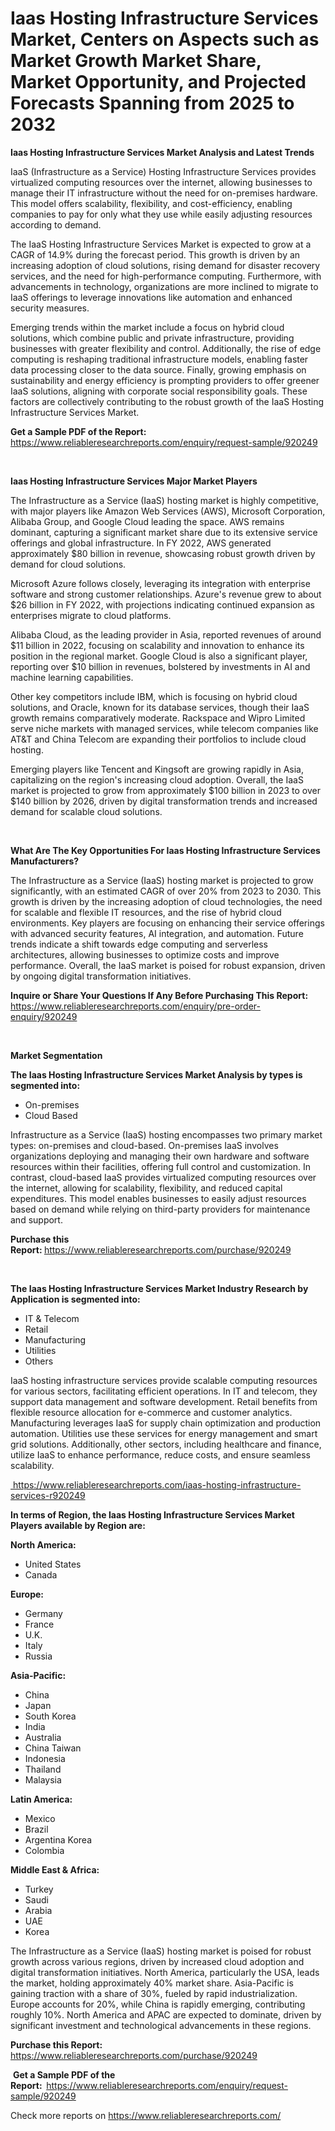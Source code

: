 <p><h1>Iaas Hosting Infrastructure Services Market, Centers on Aspects such as Market Growth Market Share, Market Opportunity, and Projected Forecasts Spanning from 2025 to 2032</h1></p><p><strong>Iaas Hosting Infrastructure Services Market Analysis and Latest Trends</strong></p>
<p><p>IaaS (Infrastructure as a Service) Hosting Infrastructure Services provides virtualized computing resources over the internet, allowing businesses to manage their IT infrastructure without the need for on-premises hardware. This model offers scalability, flexibility, and cost-efficiency, enabling companies to pay for only what they use while easily adjusting resources according to demand.</p><p>The IaaS Hosting Infrastructure Services Market is expected to grow at a CAGR of 14.9% during the forecast period. This growth is driven by an increasing adoption of cloud solutions, rising demand for disaster recovery services, and the need for high-performance computing. Furthermore, with advancements in technology, organizations are more inclined to migrate to IaaS offerings to leverage innovations like automation and enhanced security measures.</p><p>Emerging trends within the market include a focus on hybrid cloud solutions, which combine public and private infrastructure, providing businesses with greater flexibility and control. Additionally, the rise of edge computing is reshaping traditional infrastructure models, enabling faster data processing closer to the data source. Finally, growing emphasis on sustainability and energy efficiency is prompting providers to offer greener IaaS solutions, aligning with corporate social responsibility goals. These factors are collectively contributing to the robust growth of the IaaS Hosting Infrastructure Services Market.</p></p>
<p><strong>Get a Sample PDF of the Report:&nbsp;</strong> <a href="https://www.reliableresearchreports.com/enquiry/request-sample/920249?utm_campaign=2937&utm_medium=2&utm_source=Github&utm_content=ia&utm_term=07032025&utm_id=iaas-hosting-infrastructure-services">https://www.reliableresearchreports.com/enquiry/request-sample/920249</a></p>
<p>&nbsp;</p>
<p><strong>Iaas Hosting Infrastructure Services Major Market Players</strong></p>
<p><p>The Infrastructure as a Service (IaaS) hosting market is highly competitive, with major players like Amazon Web Services (AWS), Microsoft Corporation, Alibaba Group, and Google Cloud leading the space. AWS remains dominant, capturing a significant market share due to its extensive service offerings and global infrastructure. In FY 2022, AWS generated approximately $80 billion in revenue, showcasing robust growth driven by demand for cloud solutions.</p><p>Microsoft Azure follows closely, leveraging its integration with enterprise software and strong customer relationships. Azure's revenue grew to about $26 billion in FY 2022, with projections indicating continued expansion as enterprises migrate to cloud platforms.</p><p>Alibaba Cloud, as the leading provider in Asia, reported revenues of around $11 billion in 2022, focusing on scalability and innovation to enhance its position in the regional market. Google Cloud is also a significant player, reporting over $10 billion in revenues, bolstered by investments in AI and machine learning capabilities.</p><p>Other key competitors include IBM, which is focusing on hybrid cloud solutions, and Oracle, known for its database services, though their IaaS growth remains comparatively moderate. Rackspace and Wipro Limited serve niche markets with managed services, while telecom companies like AT&T and China Telecom are expanding their portfolios to include cloud hosting.</p><p>Emerging players like Tencent and Kingsoft are growing rapidly in Asia, capitalizing on the region's increasing cloud adoption. Overall, the IaaS market is projected to grow from approximately $100 billion in 2023 to over $140 billion by 2026, driven by digital transformation trends and increased demand for scalable cloud solutions.</p></p>
<p>&nbsp;</p>
<p><strong>What Are The Key Opportunities For Iaas Hosting Infrastructure Services Manufacturers?</strong></p>
<p><p>The Infrastructure as a Service (IaaS) hosting market is projected to grow significantly, with an estimated CAGR of over 20% from 2023 to 2030. This growth is driven by the increasing adoption of cloud technologies, the need for scalable and flexible IT resources, and the rise of hybrid cloud environments. Key players are focusing on enhancing their service offerings with advanced security features, AI integration, and automation. Future trends indicate a shift towards edge computing and serverless architectures, allowing businesses to optimize costs and improve performance. Overall, the IaaS market is poised for robust expansion, driven by ongoing digital transformation initiatives.</p></p>
<p><strong>Inquire or Share Your Questions If Any Before Purchasing This Report:</strong> <a href="https://www.reliableresearchreports.com/enquiry/pre-order-enquiry/920249?utm_campaign=2937&utm_medium=2&utm_source=Github&utm_content=ia&utm_term=07032025&utm_id=iaas-hosting-infrastructure-services">https://www.reliableresearchreports.com/enquiry/pre-order-enquiry/920249</a></p>
<p>&nbsp;</p>
<p><strong>Market Segmentation</strong></p>
<p><strong>The Iaas Hosting Infrastructure Services Market Analysis by types is segmented into:</strong></p>
<p><ul><li>On-premises</li><li>Cloud Based</li></ul></p>
<p><p>Infrastructure as a Service (IaaS) hosting encompasses two primary market types: on-premises and cloud-based. On-premises IaaS involves organizations deploying and managing their own hardware and software resources within their facilities, offering full control and customization. In contrast, cloud-based IaaS provides virtualized computing resources over the internet, allowing for scalability, flexibility, and reduced capital expenditures. This model enables businesses to easily adjust resources based on demand while relying on third-party providers for maintenance and support.</p></p>
<p><strong>Purchase this Report:&nbsp;</strong><a href="https://www.reliableresearchreports.com/purchase/920249?utm_campaign=2937&utm_medium=2&utm_source=Github&utm_content=ia&utm_term=07032025&utm_id=iaas-hosting-infrastructure-services">https://www.reliableresearchreports.com/purchase/920249</a></p>
<p>&nbsp;</p>
<p><strong>The Iaas Hosting Infrastructure Services Market Industry Research by Application is segmented into:</strong></p>
<p><ul><li>IT & Telecom</li><li>Retail</li><li>Manufacturing</li><li>Utilities</li><li>Others</li></ul></p>
<p><p>IaaS hosting infrastructure services provide scalable computing resources for various sectors, facilitating efficient operations. In IT and telecom, they support data management and software development. Retail benefits from flexible resource allocation for e-commerce and customer analytics. Manufacturing leverages IaaS for supply chain optimization and production automation. Utilities use these services for energy management and smart grid solutions. Additionally, other sectors, including healthcare and finance, utilize IaaS to enhance performance, reduce costs, and ensure seamless scalability.</p></p>
<p><a href="https://www.reliableresearchreports.com/iaas-hosting-infrastructure-services-r920249?utm_campaign=2937&utm_medium=2&utm_source=Github&utm_content=ia&utm_term=07032025&utm_id=iaas-hosting-infrastructure-services">&nbsp;https://www.reliableresearchreports.com/iaas-hosting-infrastructure-services-r920249</a></p>
<p><strong>In terms of Region, the Iaas Hosting Infrastructure Services Market Players available by Region are:</strong></p>
<p>
    <p> <strong> North America: </strong>
        <ul>
            <li>United States</li>
            <li>Canada</li>
        </ul>
        </p> 
    <p> <strong> Europe: </strong>
        <ul>
            <li>Germany</li>
            <li>France</li>
            <li>U.K.</li>
            <li>Italy</li>
            <li>Russia</li>
        </ul>
        </p> 
    <p> <strong> Asia-Pacific: </strong>
        <ul>
            <li>China</li>
            <li>Japan</li>
            <li>South Korea</li>
            <li>India</li>
            <li>Australia</li>
            <li>China Taiwan</li>
            <li>Indonesia</li>
            <li>Thailand</li>
            <li>Malaysia</li>
        </ul>
        </p> 
    <p> <strong> Latin America: </strong>
        <ul>
            <li>Mexico</li>
            <li>Brazil</li>
            <li>Argentina Korea</li>
            <li>Colombia</li>
        </ul>
        </p> 
    <p> <strong> Middle East & Africa: </strong>
        <ul>
            <li>Turkey</li>
            <li>Saudi</li>
            <li>Arabia</li>
            <li>UAE</li>
            <li>Korea</li>
        </ul>
    </p>
    </p>
<p><p>The Infrastructure as a Service (IaaS) hosting market is poised for robust growth across various regions, driven by increased cloud adoption and digital transformation initiatives. North America, particularly the USA, leads the market, holding approximately 40% market share. Asia-Pacific is gaining traction with a share of 30%, fueled by rapid industrialization. Europe accounts for 20%, while China is rapidly emerging, contributing roughly 10%. North America and APAC are expected to dominate, driven by significant investment and technological advancements in these regions.</p></p>
<p><strong>Purchase this Report: </strong><a href="https://www.reliableresearchreports.com/purchase/920249?utm_campaign=2937&utm_medium=2&utm_source=Github&utm_content=ia&utm_term=07032025&utm_id=iaas-hosting-infrastructure-services">https://www.reliableresearchreports.com/purchase/920249</a></p>
<p>&nbsp;<strong>Get a Sample PDF of the Report:&nbsp;&nbsp;</strong><a href="https://www.reliableresearchreports.com/enquiry/request-sample/920249?utm_campaign=2937&utm_medium=2&utm_source=Github&utm_content=ia&utm_term=07032025&utm_id=iaas-hosting-infrastructure-services">https://www.reliableresearchreports.com/enquiry/request-sample/920249</a></p>
<p><strong></strong></p>
<p>Check more reports on <a href="https://www.reliableresearchreports.com/?utm_campaign=2937&utm_medium=2&utm_source=Github&utm_content=ia&utm_term=07032025&utm_id=iaas-hosting-infrastructure-services">https://www.reliableresearchreports.com/</a></p>